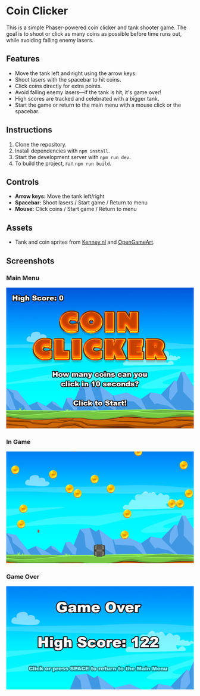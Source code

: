 # Coin Clicker

This is a simple Phaser-powered coin clicker and tank shooter game. The goal is to shoot or click as many coins as possible before time runs out, while avoiding falling enemy lasers.

## Features

- Move the tank left and right using the arrow keys.
- Shoot lasers with the spacebar to hit coins.
- Click coins directly for extra points.
- Avoid falling enemy lasers—if the tank is hit, it's game over!
- High scores are tracked and celebrated with a bigger tank.
- Start the game or return to the main menu with a mouse click or the spacebar.

## Instructions

1. Clone the repository.
2. Install dependencies with `npm install`.
3. Start the development server with `npm run dev`.
4. To build the project, run `npm run build`.

## Controls

- **Arrow keys:** Move the tank left/right
- **Spacebar:** Shoot lasers / Start game / Return to menu
- **Mouse:** Click coins / Start game / Return to menu

## Assets

- Tank and coin sprites from [Kenney.nl](https://kenney.nl/assets) and [OpenGameArt](https://opengameart.org/).

## Screenshots

### Main Menu
![Main Menu](screenshot.png)

### In Game
![In Game](ingame.PNG)

### Game Over
![Game Over](gameover.PNG)